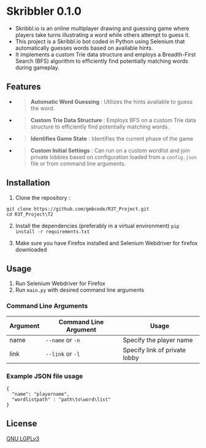 # Skribbler 0.1.0
- Skribbl.io is an online multiplayer drawing and guessing game where players take turns illustrating a word while others attempt to guess it.
- This project is a Skribbl.io bot coded in Python using Selenium that automatically guesses words based on available hints.
- It implements a custom Trie data structure and employs a Breadth-First Search (BFS) algorithm to efficiently find potentially matching words during gameplay.

## Features
- > **Automatic Word Guessing** : Utilizes the hints available to guess the word.
- > **Custom Trie Data Structure** : Employs BFS on a custom Trie data structure to efficiently find potentially matching words.
- > **Identifies Game State** : Identifies the current phase of the game
- > **Custom Initial Settings** : Can run on a custom wordlist and join private lobbies based on configuration loaded from a `config.json` file or from command line arguments.

## Installation
1. Clone the repository :
```
git clone https://github.com/gmbcode/R3T_Project.git
cd R3T_Project\T2
```
2. Install the dependencies (preferably in a virtual environment)
`pip install -r requirements.txt`

3. Make sure you have Firefox installed and Selenium Webdriver for firefox downloaded
## Usage
1. Run Selenium Webdriver for Firefox 
2. Run `main.py` with desired command line arguments
### Command Line Arguments
| Argument | Command Line Argument | Usage                         |
|----------|-----------------------|-------------------------------| 
| name     | `--name` or `-n`      | Specify the player name       |
| link     | `--link` or `-l`      | Specify link of private lobby |
### Example JSON file usage
```
{
  "name": "playername",
  "wordlistpath" : "path\to\word\list"
}
```
## License
[GNU LGPLv3](https://choosealicense.com/licenses/lgpl-3.0/)